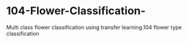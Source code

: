 # 104-Flower-Classification-
Multi class flower classification using transfer learning.104 flower type classification 
